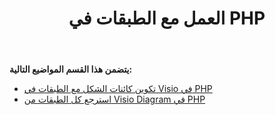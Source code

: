 ﻿---
title: العمل مع الطبقات في PHP
type: docs
weight: 70
url: /ar/java/working-with-layers-in-php/
---
**يتضمن هذا القسم المواضيع التالية:**

- [تكوين كائنات الشكل مع الطبقات في Visio في PHP](/diagram/ar/java/configure-shape-objects-with-layers-in-visio-in-php/)
- [استرجع كل الطبقات من Visio Diagram في PHP](/diagram/ar/java/retrieve-all-layers-from-the-visio-diagram-in-php/)
